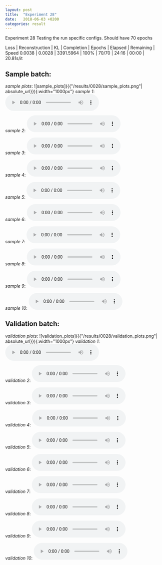 ```yaml
---
layout: post
title:  "Experiment 28"
date:   2018-06-03 +0200
categories: result
---
```

Experiment 28
Testing the run specific configs.
Should have 70 epochs

Loss | Reconstruction | KL | Completion | Epochs | Elapsed | Remaining | Speed
0.0038 | 0.0028 | 3391.5964 | 100% | 70/70 | 24:16 | 00:00 | 20.81s/it



## **Sample batch**:
_sample plots_:
![sample_plots]({{"/results/0028/sample_plots.png"| absolute_url}}){:width="1000px"}
_sample 1_:
<audio src="/ResultsOverview/results/0028/sample_1.wav" controls preload></audio>

_sample 2_:
<audio src="/ResultsOverview/results/0028/sample_2.wav" controls preload></audio>

_sample 3_:
<audio src="/ResultsOverview/results/0028/sample_3.wav" controls preload></audio>

_sample 4_:
<audio src="/ResultsOverview/results/0028/sample_4.wav" controls preload></audio>

_sample 5_:
<audio src="/ResultsOverview/results/0028/sample_5.wav" controls preload></audio>

_sample 6_:
<audio src="/ResultsOverview/results/0028/sample_6.wav" controls preload></audio>

_sample 7_:
<audio src="/ResultsOverview/results/0028/sample_7.wav" controls preload></audio>

_sample 8_:
<audio src="/ResultsOverview/results/0028/sample_8.wav" controls preload></audio>

_sample 9_:
<audio src="/ResultsOverview/results/0028/sample_9.wav" controls preload></audio>

_sample 10_:
<audio src="/ResultsOverview/results/0028/sample_10.wav" controls preload></audio>

## **Validation batch**:
_validation plots_:
![validation_plots]({{"/results/0028/validation_plots.png"| absolute_url}}){:width="1000px"}
_validation 1_:
<audio src="/ResultsOverview/results/0028/validation_1.wav" controls preload></audio>

_validation 2_:
<audio src="/ResultsOverview/results/0028/validation_2.wav" controls preload></audio>

_validation 3_:
<audio src="/ResultsOverview/results/0028/validation_3.wav" controls preload></audio>

_validation 4_:
<audio src="/ResultsOverview/results/0028/validation_4.wav" controls preload></audio>

_validation 5_:
<audio src="/ResultsOverview/results/0028/validation_5.wav" controls preload></audio>

_validation 6_:
<audio src="/ResultsOverview/results/0028/validation_6.wav" controls preload></audio>

_validation 7_:
<audio src="/ResultsOverview/results/0028/validation_7.wav" controls preload></audio>

_validation 8_:
<audio src="/ResultsOverview/results/0028/validation_8.wav" controls preload></audio>

_validation 9_:
<audio src="/ResultsOverview/results/0028/validation_9.wav" controls preload></audio>

_validation 10_:
<audio src="/ResultsOverview/results/0028/validation_10.wav" controls preload></audio>
